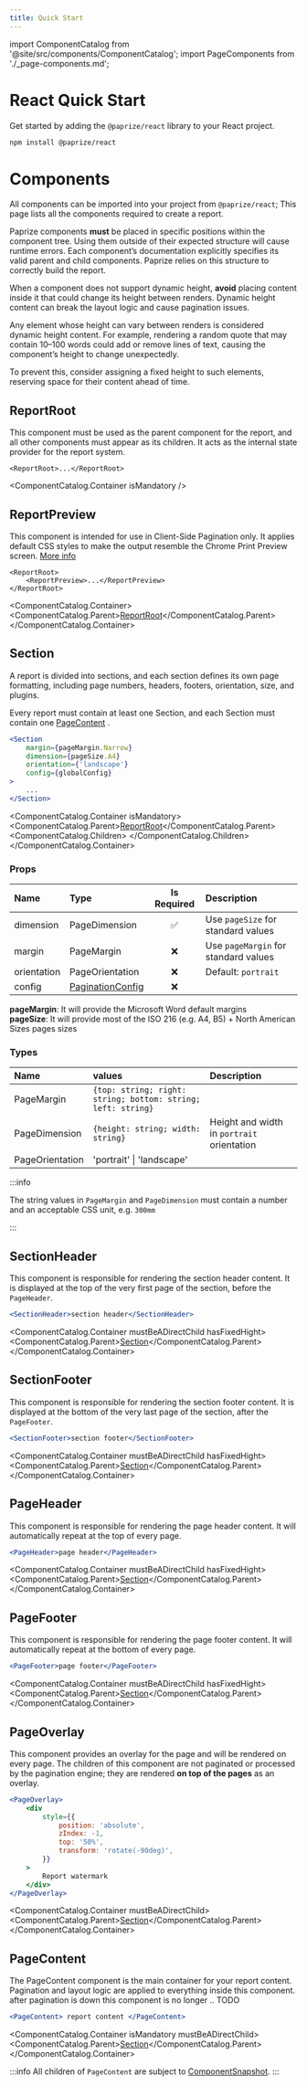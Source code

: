 ```yaml
---
title: Quick Start
---
```


import ComponentCatalog from '@site/src/components/ComponentCatalog';
import PageComponents from './\_page-components.md';

# React Quick Start

Get started by adding the `@paprize/react` library to your React project.

```bash
npm install @paprize/react
```

# Components

All components can be imported into your project from `@paprize/react`; This page lists all the components required to create a report.

Paprize components **must** be placed in specific positions within the component tree.
Using them outside of their expected structure will cause runtime errors.
Each component’s documentation explicitly specifies its valid parent and child components.
Paprize relies on this structure to correctly build the report.

When a component does not support dynamic height, **avoid** placing content inside it that could change its height between renders.
Dynamic height content can break the layout logic and cause pagination issues.

Any element whose height can vary between renders is considered dynamic height content.
For example, rendering a random quote that may contain 10–100 words could add or remove lines of text, causing the component’s height to change unexpectedly.

To prevent this, consider assigning a fixed height to such elements, reserving space for their content ahead of time.

## ReportRoot

This component must be used as the parent component for the report, and all other components must appear as its children. It acts as the internal state provider for the report system.

```
<ReportRoot>...</ReportRoot>
```

<ComponentCatalog.Container isMandatory />

## ReportPreview

This component is intended for use in Client-Side Pagination only. It applies default CSS styles to make the output resemble the Chrome Print Preview screen. [More info](/02-React/04-report-preview.md)

```
<ReportRoot>
    <ReportPreview>...</ReportPreview>
</ReportRoot>
```

<ComponentCatalog.Container>
<ComponentCatalog.Parent>[ReportRoot](#reportroot)</ComponentCatalog.Parent>
</ComponentCatalog.Container>

## Section

A report is divided into sections, and each section defines its own page formatting, including page numbers, headers, footers, orientation, size, and plugins.

Every report must contain at least one Section, and each Section must contain one [PageContent](#pagecontent)
.

```jsx
<Section
    margin={pageMargin.Narrow}
    dimension={pageSize.A4}
    orientation={'landscape'}
    config={globalConfig}
>
    ...
</Section>
```

<ComponentCatalog.Container isMandatory>
<ComponentCatalog.Parent>[ReportRoot](#reportroot)</ComponentCatalog.Parent>
<ComponentCatalog.Children>
<PageComponents />
</ComponentCatalog.Children>
</ComponentCatalog.Container>

### Props

| Name        | Type                                 | Is Required | Description                          |
| :---------- | :----------------------------------- | :---------: | :----------------------------------- |
| dimension   | PageDimension                        |     ✅      | Use `pageSize` for standard values   |
| margin      | PageMargin                           |     ❌      | Use `pageMargin` for standard values |
| orientation | PageOrientation                      |     ❌      | Default: `portrait`                  |
| config      | [PaginationConfig](../configuration) |     ❌      |                                      |

**pageMargin**: It will provide the Microsoft Word default margins  
**pageSize**: It will provide most of the ISO 216 (e.g. A4, B5) + North American Sizes pages sizes

### Types

| Name            | values                                                       | Description                                |
| :-------------- | :----------------------------------------------------------- | :----------------------------------------- |
| PageMargin      | `{top: string; right: string; bottom: string; left: string}` |
| PageDimension   | `{height: string; width: string}`                            | Height and width in `portrait` orientation |
| PageOrientation | 'portrait' \| 'landscape'                                    |                                            |

:::info

The string values in `PageMargin` and `PageDimension` must contain a number and an acceptable CSS unit, e.g. `300mm`

:::

## SectionHeader

This component is responsible for rendering the section header content. It is displayed at the top of the very first page of the section, before the `PageHeader`.

```jsx
<SectionHeader>section header</SectionHeader>
```

<ComponentCatalog.Container mustBeADirectChild hasFixedHight>
<ComponentCatalog.Parent>[Section](#section)</ComponentCatalog.Parent>
</ComponentCatalog.Container>

## SectionFooter

This component is responsible for rendering the section footer content. It is displayed at the bottom of the very last page of the section, after the `PageFooter`.

```jsx
<SectionFooter>section footer</SectionFooter>
```

<ComponentCatalog.Container mustBeADirectChild hasFixedHight>
<ComponentCatalog.Parent>[Section](#section)</ComponentCatalog.Parent>
</ComponentCatalog.Container>

## PageHeader

This component is responsible for rendering the page header content. It will automatically repeat at the top of every page.

```jsx
<PageHeader>page header</PageHeader>
```

<ComponentCatalog.Container mustBeADirectChild hasFixedHight>
<ComponentCatalog.Parent>[Section](#section)</ComponentCatalog.Parent>
</ComponentCatalog.Container>

## PageFooter

This component is responsible for rendering the page footer content. It will automatically repeat at the bottom of every page.

```jsx
<PageFooter>page footer</PageFooter>
```

<ComponentCatalog.Container mustBeADirectChild hasFixedHight>
<ComponentCatalog.Parent>[Section](#section)</ComponentCatalog.Parent>
</ComponentCatalog.Container>

## PageOverlay

This component provides an overlay for the page and will be rendered on every page. The children of this component are not paginated or processed by the pagination engine; they are rendered **on top of the pages** as an overlay.

```jsx
<PageOverlay>
    <div
        style={{
            position: 'absolute',
            zIndex: -1,
            top: '50%',
            transform: 'rotate(-90deg)',
        }}
    >
        Report watermark
    </div>
</PageOverlay>
```

<ComponentCatalog.Container mustBeADirectChild>
<ComponentCatalog.Parent>[Section](#section)</ComponentCatalog.Parent>
</ComponentCatalog.Container>

## PageContent

The PageContent component is the main container for your report content. Pagination and layout logic are applied to everything inside this component. after pagination is down this component is no longer .. TODO

```jsx
<PageContent> report content </PageContent>
```

<ComponentCatalog.Container isMandatory mustBeADirectChild>
<ComponentCatalog.Parent>[Section](#section)</ComponentCatalog.Parent>
</ComponentCatalog.Container>

:::info
All children of `PageContent` are subject to [ComponentSnapshot](/02-React/05-component-snapshot.md).
:::

